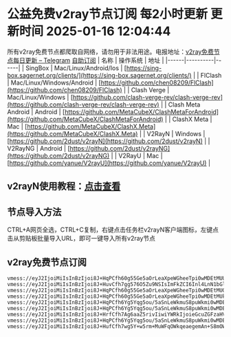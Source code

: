 # 公益免费v2ray节点订阅 每2小时更新 更新时间 2025-01-16 12:04:44
所有v2ray免费节点都爬取自网络，请勿用于非法用途。电报地址：[v2ray免费节点每日更新 – Telegram](https://t.me/just_do_chat) 
[自助订阅](https://share.colors.nyc.mn/)
| 名称 | 操作系统 | 地址 |
|------|----------|------|
| SingBox | Mac/Linux/Android/Ios | [https://sing-box.sagernet.org/clients/](https://sing-box.sagernet.org/clients/) |
| FlClash | Mac/Linux/Windows/Android | [https://github.com/chen08209/FlClash](https://github.com/chen08209/FlClash) |
| Clash Verge | Mac/Linux/Windows | [https://github.com/clash-verge-rev/clash-verge-rev](https://github.com/clash-verge-rev/clash-verge-rev) |
| Clash Meta Android | Android | [https://github.com/MetaCubeX/ClashMetaForAndroid](https://github.com/MetaCubeX/ClashMetaForAndroid) |
| ClashX Meta | Mac | [https://github.com/MetaCubeX/ClashX.Meta](https://github.com/MetaCubeX/ClashX.Meta) |
| V2RayN | Windows | [https://github.com/2dust/v2rayN](https://github.com/2dust/v2rayN) |
| V2RayNG | Android | [https://github.com/2dust/v2rayNG](https://github.com/2dust/v2rayNG) |
| V2RayU | Mac | [https://github.com/yanue/V2rayU](https://github.com/yanue/V2rayU) |
## v2rayN使用教程：[点击查看](https://blog.colors.nyc.mn/posts/how-to-use-v2rayn//)
## 节点导入方法
CTRL+A网页全选，CTRL+C复制，右键点击任务栏v2rayN客户端图标，左键点击从剪贴板批量导入URL，即可一键导入所有v2ray节点  
## v2ray免费节点订阅  
``` 
vmess://eyJ2IjoiMiIsInBzIjoi8J+HqPCfh60g55Ge5aOrLeaXpeWGheeTpi0wMDEtMUUiLCJhZGQiOiIxOTQuODcuMTguMjQ4IiwicG9ydCI6IjU1ODk5IiwidHlwZSI6Im5vbmUiLCJpZCI6ImMxODYzYjk5LWY1OTAtNGMwOS05ZGNlLTNlMmRmNGI2MDRmMyIsImFpZCI6IjAiLCJuZXQiOiJ3cyIsInBhdGgiOiIvIiwiaG9zdCI6IiIsInRscyI6IiJ9
vmess://eyJ2IjoiMiIsInBzIjoi8J+HuvCfh7gg576O5Zu9NSIsImFkZCI6Inl4LnN1bGluay5vbmUiLCJwb3J0IjoiODAiLCJ0eXBlIjoibm9uZSIsImlkIjoiZDI4MjU2ZmItNjI0NC00MjEwLWE5YjYtYWU0OTY0NGIwODNiIiwiYWlkIjoiMCIsIm5ldCI6IndzIiwicGF0aCI6Ii8iLCJob3N0IjoidXM1LnN1bGluay5vbmUiLCJ0bHMiOiIifQ==
vmess://eyJ2IjoiMiIsInBzIjoi8J+HqPCfh60g55Ge5aOrLeaXpeWGheeTpi0wMDEtMUQiLCJhZGQiOiIxOTQuODcuMTguMjQ4IiwicG9ydCI6IjU1ODk5IiwidHlwZSI6Im5vbmUiLCJpZCI6Ijg2MDYyMGNmLTlmMzQtNGUxMC1hYzQ4LThkZjdhYTZhNWM2YiIsImFpZCI6IjAiLCJuZXQiOiJ3cyIsInBhdGgiOiIvIiwiaG9zdCI6IiIsInRscyI6IiJ9
vmess://eyJ2IjoiMiIsInBzIjoi8J+HqPCfh60g55Ge5aOrLeaXpeWGheeTpi0wMDEtMUkiLCJhZGQiOiIxOTQuODcuMTguMjQ4IiwicG9ydCI6IjU1ODk5IiwidHlwZSI6Im5vbmUiLCJpZCI6IjNlYjU5YjA2LTQ4ZDQtNDAwYi1hMWZiLTVmMWQyMDAzYzFmZiIsImFpZCI6IjAiLCJuZXQiOiJ3cyIsInBhdGgiOiIvIiwiaG9zdCI6IiIsInRscyI6IiJ9
vmess://eyJ2IjoiMiIsInBzIjoi8J+HqPCfh6Yg5Yqg5ou/5aSnLeWkmuS8puWkmi0wMDEtMUUiLCJhZGQiOiIxNDEuMTk1LjExMi4xNjciLCJwb3J0IjoiNjEyOTEiLCJ0eXBlIjoibm9uZSIsImlkIjoiYzE4NjNiOTktZjU5MC00YzA5LTlkY2UtM2UyZGY0YjYwNGYzIiwiYWlkIjoiMCIsIm5ldCI6IndzIiwicGF0aCI6Ii8iLCJob3N0IjoiIiwidGxzIjoiIn0=
vmess://eyJ2IjoiMiIsInBzIjoi8J+HqPCfh6Yg5Yqg5ou/5aSnLeWkmuS8puWkmi0wMDEtMUYiLCJhZGQiOiIxNDEuMTk1LjExMi4xNjciLCJwb3J0IjoiNjEyOTEiLCJ0eXBlIjoibm9uZSIsImlkIjoiOWM5YTgzYTctMGZjNi00NWNlLThmZWItNDRlNTI3OTRjNWVhIiwiYWlkIjoiMCIsIm5ldCI6IndzIiwicGF0aCI6Ii8iLCJob3N0IjoiIiwidGxzIjoiIn0=
vmess://eyJ2IjoiMiIsInBzIjoi8J+HrfCfh7Ag6aaZ5rivIiwiYWRkIjoieGcuZGFzaHVhaS5jeW91IiwicG9ydCI6IjE5OTAxIiwidHlwZSI6Im5vbmUiLCJpZCI6Ijc1ZjM1Yjg3LWM3NTktNGUwMC1hNDM4LTQ0MTlkNDMxNWQxMyIsImFpZCI6IjAiLCJuZXQiOiJ0Y3AiLCJwYXRoIjoiLyIsImhvc3QiOiJ4Zy5kYXNodWFpLmN5b3UiLCJ0bHMiOiIifQ==
vmess://eyJ2IjoiMiIsInBzIjoi8J+HqPCfh6Yg5Yqg5ou/5aSnLeWkmuS8puWkmi0wMDEtMUIiLCJhZGQiOiIxNDEuMTk1LjExMi4xNjciLCJwb3J0IjoiNjEyOTEiLCJ0eXBlIjoibm9uZSIsImlkIjoiZDg4MjA0YTMtNWZhOS00NjZiLWJkZDQtMjBjN2JkNTg3YjViIiwiYWlkIjoiMCIsIm5ldCI6IndzIiwicGF0aCI6Ii8iLCJob3N0IjoiIiwidGxzIjoiIn0=
vmess://eyJ2IjoiMiIsInBzIjoi8J+HufCfh7wg5Y+w5rm+MuWFqOWkqeaegemAn+S8mOWFiOS9v+eUqHxYMyIsImFkZCI6Inl4LnN1bGluay5vbmUiLCJwb3J0IjoiMjA1MiIsInR5cGUiOiJub25lIiwiaWQiOiJkMjgyNTZmYi02MjQ0LTQyMTAtYTliNi1hZTQ5NjQ0YjA4M2IiLCJhaWQiOiIwIiwibmV0Ijoid3MiLCJwYXRoIjoiLyIsImhvc3QiOiJ0dzAyLnhuLS1pbzBhN2l3MGFiNjdiLnh5eiIsInRscyI6IiJ9
```

